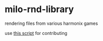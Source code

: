 # milo-rnd-library
rendering files from various harmonix games

use [this script](https://gist.github.com/lunalawl/23fafb2c923917bdb7b170687c0ac500) for contributing
